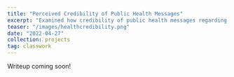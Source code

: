 ```yaml
---
title: "Perceived Credibility of Public Health Messages"
excerpt: "Examined how credibility of public health messages regarding COVID-19 varies across different platforms (Twitter, original website) and source (CDC, Georgia Department of Health, independent academics) in a controlled experiment."
teaser: "/images/healthcredibility.png"
date: "2022-04-27"
collection: projects
tag: classwork
---
```


Writeup coming soon!
